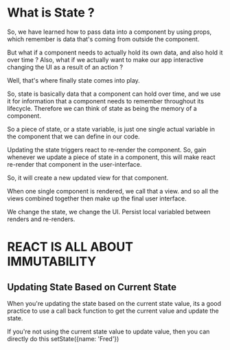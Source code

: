 # What is State ?

So, we have learned how to pass data into a component by using props, which remember is data that's coming from outside the component.

But what if a component needs to actually hold its own data, and also hold it over time ? Also, what if we actually want to make our app interactive changing the UI as a result of an action ?

Well, that's where finally state comes into play.

So, state is basically data that a component can hold over time, and we use it for information that a component needs to remember throughout its lifecycle. Therefore we can think of state as being the memory of a component.

So a piece of state, or a state variable, is just one single actual variable in the component that we can define in our code.

Updating the state triggers react to re-render the component. So, gain whenever we update a piece of state in a component, this will make react re-render that component in the user-interface.

So, it will create a new updated view for that component.

When one single component is rendered, we call that a view. and so all the views combined together then make up the final user interface.

We change the state, we change the UI.
Persist local variabled between renders and re-renders.

# REACT IS ALL ABOUT IMMUTABILITY

## Updating State Based on Current State

When you're updating the state based on the current state value, its a good practice to use a call back function to get the current value and update the state.

If you're not using the current state value to update value, then you can directly do this setState({name: 'Fred'})
